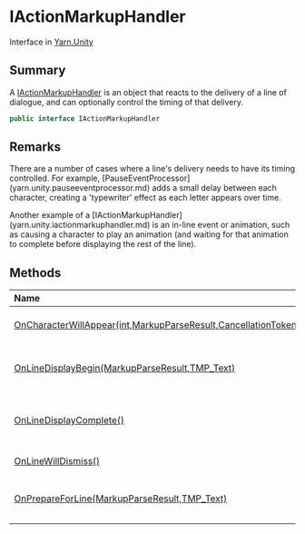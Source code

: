 # IActionMarkupHandler

Interface in [Yarn.Unity](/docs/api/csharp/yarn.unity.md)

## Summary


A  [IActionMarkupHandler](yarn.unity.iactionmarkuphandler.md)  is an object that reacts to the
delivery of a line of dialogue, and can optionally control the timing of
that delivery.


```csharp
public interface IActionMarkupHandler
```

## Remarks

<p>
There are a number of cases where a line's delivery needs to have its
timing controlled. For example, [PauseEventProcessor](yarn.unity.pauseeventprocessor.md) adds a
small delay between each character, creating a 'typewriter' effect as
each letter appears over time.
</p> <p>
Another example of a [IActionMarkupHandler](yarn.unity.iactionmarkuphandler.md) is an in-line
event or animation, such as causing a character to play an animation
(and waiting for that animation to complete before displaying the rest
of the line).
</p>

## Methods

|Name|Description|
|:---|:---|
|[OnCharacterWillAppear(int,MarkupParseResult,CancellationToken)](/docs/api/csharp/yarn.unity.iactionmarkuphandler.oncharacterwillappear.md)|Called repeatedly for each visible character in the line.|
|[OnLineDisplayBegin(MarkupParseResult,TMP_Text)](/docs/api/csharp/yarn.unity.iactionmarkuphandler.onlinedisplaybegin.md)|Called immediately before the first character in the line is presented.|
|[OnLineDisplayComplete()](/docs/api/csharp/yarn.unity.iactionmarkuphandler.onlinedisplaycomplete.md)|Called after the last call to  `PresentCharacter(int,     TMP_Text, CancellationToken)` .|
|[OnLineWillDismiss()](/docs/api/csharp/yarn.unity.iactionmarkuphandler.onlinewilldismiss.md)|Called right before the line will dismiss itself.|
|[OnPrepareForLine(MarkupParseResult,TMP_Text)](/docs/api/csharp/yarn.unity.iactionmarkuphandler.onprepareforline.md)|Called when the line view receives the line, to prepare for showing the line.|

